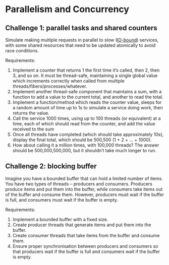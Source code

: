 # Parallelism and Concurrency

## Challenge 1: parallel tasks and shared counters

Simulate making multiple requests in parallel to slow ([IO-bound](https://en.wikipedia.org/wiki/I/O_bound)) services,
with some shared resources that need to be updated atomically to avoid race conditions.

Requirements:

1. Implement a counter that returns 1 the first time it’s called, then 2, then 3, and so on. It must be thread-safe,
   maintaining a single global value which increments correctly when called from multiple threads/fibers/processes/whatever.
2. Implement another thread-safe component that maintains a sum, with a function to add a value to the current total,
   and another to read the total.
3. Implement a function/method which reads the counter value, sleeps for a random amount of time up to 1s to simulate
   a service doing work, then returns the value.
4. Call the service 1000 times, using up to 100 threads (or equivalent) at a time, each of which should read from the
   counter, and add the value received to the sum
5. Once all threads have completed (which should take approximately 10s), display the final total, which should be
   500,500 (1 + 2 + … + 1000).
6. How about calling it a million times, with 100,000 threads? The answer should be 500,000,500,000, but it shouldn’t
   take much longer to run.

## Challenge 2: blocking buffer

Imagine you have a bounded buffer that can hold a limited number of items. You have two types of threads – producers
and consumers. Producers produce items and put them into the buffer, while consumers take items out of the buffer and
consume them. However, producers must wait if the buffer is full, and consumers must wait if the buffer is empty.

Requirements:

1. Implement a bounded buffer with a fixed size.
2. Create producer threads that generate items and put them into the buffer.
3. Create consumer threads that take items from the buffer and consume them.
4. Ensure proper synchronisation between producers and consumers so that producers wait if the buffer is full and
   consumers wait if the buffer is empty.
